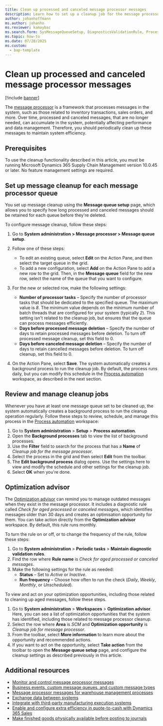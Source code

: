 ```yaml
---
title: Clean up processed and canceled message processor messages
description: Learn how to set up a cleanup job for the message processor.
author: johanhoffmann
ms.author: johanho
ms.reviewer: kamaybac
ms.search.form: SysMessageQueueSetup, DiagnosticsValidationRule, ProcessScheduleSeries
ms.topic: how-to
ms.date: 07/28/2025
ms.custom: 
  - bap-template
---
```


# Clean up processed and canceled message processor messages

[!include [banner](../includes/banner.md)]

The [message processor](../message-processor/message-processor.md) is a framework that processes messages in the system, such as those related to inventory transactions, sales orders, and more. Over time, processed and canceled messages, that are no longer needed, can accumulate in the system, potentially affecting performance and data management. Therefore, you should periodically clean up these messages to maintain system efficiency.

## Prerequisites

To use the cleanup functionality described in this article, you must be running Microsoft Dynamics 365 Supply Chain Management version 10.0.45 or later. No feature management settings are required.

## Set up message cleanup for each message processor queue

You set up message cleanup using the **Message queue setup** page, which allows you to specify how long processed and canceled messages should be retained for each queue before they're deleted.

To configure message cleanup, follow these steps:

1. Go to **System administration \> Message processor \> Message queue setup**.
1. Follow one of these steps:
    - To edit an existing queue, select **Edit** on the Action Pane, and then select the target queue in the grid.
    - To add a new configuration, select **Add** on the Action Pane to add a new row to the grid. Then, in the **Message queue** field for the new row, select the name of the queue that you want to configure.

1. For the new or selected row, make the following settings:
    - **Number of processor tasks** – Specify the number of processor tasks that should be dedicated to the specified queue. The maximum value is *8*. The minimum value depends on the minimum number of batch threads that are configured for your system (typically *2*). This setting isn't related to the cleanup job, but ensures that the queue can process messages efficiently.
    - **Days before processed message deletion** – Specify the number of days to retain processed messages before deletion. To turn off processed message cleanup, set this field to 0.
    - **Days before canceled message deletion** – Specify the number of days to retain cancelled messages before deletion. To turn off cleanup, set this field to 0.

1. On the Action Pane, select **Save**. The system automatically creates a background process to run the cleanup job. By default, the process runs daily, but you can modify this schedule in the [Process automation](../../fin-ops-core/fin-ops/sysadmin/process-automation.md) workspace, as described in the next section.

## Review and manage cleanup jobs

Whenever you have at least one message queue set to be cleaned up, the system automatically creates a background process to run the cleanup operation regularly. Follow these steps to review, schedule, and manage this process in the [Process automation](../../fin-ops-core/fin-ops/sysadmin/process-automation.md) workspace:

1. Go to **System administration** \> **Setup** \> **Process automation**.
1. Open the **Background processes** tab to view the list of background processes.
1. Use the **Filter** field to search for the process that has a **Name** of *Cleanup job for the message processor*.
1. Select the process in the grid and then select **Edit** from the toolbar.
1. The **Edit background process** dialog opens. Use the settings here to view and modify the schedule and other settings for the cleanup job.
1. Select **OK** when you're done.

## Optimization advisor

The [Optimization advisor](../../fin-ops-core/fin-ops/sysadmin/optimization-advisor-overview.md) can remind you to manage outdated messages when they exist in the message processor. It includes a diagnostic rule called *Check for aged processed or canceled messages*, which identifies messages older than 30 days and creates an optimisation opportunity for them. You can take action directly from the **Optimization advisor** workspace. By default, this rule runs monthly.

To turn the rule on or off, or to change the frequency of the rule, follow these steps:

1. Go to **System administration** \> **Periodic tasks** \> **Maintain diagnostic validation rules**.
1. Find the row where **Rule name** is *Check for aged processed or canceled messages*.
1. Make the following settings for the rule as needed:
    - **Status** – Set to *Active* or *Inactive*.
    - **Run frequency** – Choose how often to run the check (*Daily*, *Weekly*, *Monthly*, or *Unscheduled*).

To view and act on your optimization opportunities, including those related to cleaning up aged messages, follow these steps.

1. Go to **System administration** \> **Workspaces** \> **Optimization advisor**. Here, you can see a list of optimization opportunities that the system has identified, including those related to message processor cleanup.
1. Select the row where **Area** is *SCM* and **Optimization opportunity** is *Cleanup job for message processor*.
1. From the toolbar, select **More information** to learn more about the opportunity and recommended actions.
1. If you want to act on the opportunity, select **Take action** from the toolbar to open the **Message queue setup** page, and configure the cleanup settings as described previously in this article.

## Additional resources

- [Monitor and control message processor messages](message-processor.md)
- [Business events, custom message queues, and custom message types](developer/message-processor-develop.md)
- [Message processor messages for warehouse management processes](../warehousing/warehouse-message-processor-messages.md)
- [Exchange data between systems](../warehousing/wms-only-mode-exchange-data.md)
- [Integrate with third-party manufacturing execution systems](../production-control/mes-integration.md)
- [Enable and configure extra efficiency in quote-to-cash with Dynamics 365 Sales](../../fin-ops-core/fin-ops/data-entities/add-efficiency-in-quote-to-cash-enable.md)
- [Make finished goods physically available before posting to journals](../production-control/deferred-posting.md)
